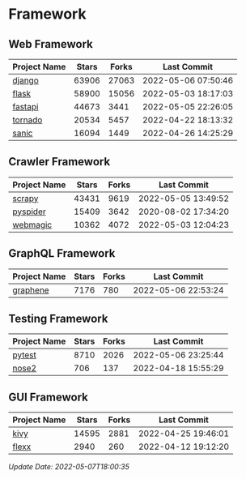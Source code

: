 # Framework

## Web Framework
| Project Name | Stars | Forks | Last Commit |
| ------------ | ----- | ----- | ----------- |
| [django](https://github.com/django/django) | 63906 | 27063 | 2022-05-06 07:50:46 |
| [flask](https://github.com/pallets/flask) | 58900 | 15056 | 2022-05-03 18:17:03 |
| [fastapi](https://github.com/tiangolo/fastapi) | 44673 | 3441 | 2022-05-05 22:26:05 |
| [tornado](https://github.com/tornadoweb/tornado) | 20534 | 5457 | 2022-04-22 18:13:32 |
| [sanic](https://github.com/sanic-org/sanic) | 16094 | 1449 | 2022-04-26 14:25:29 |

## Crawler Framework
| Project Name | Stars | Forks | Last Commit |
| ------------ | ----- | ----- | ----------- |
| [scrapy](https://github.com/scrapy/scrapy) | 43431 | 9619 | 2022-05-05 13:49:52 |
| [pyspider](https://github.com/binux/pyspider) | 15409 | 3642 | 2020-08-02 17:34:20 |
| [webmagic](https://github.com/code4craft/webmagic) | 10362 | 4072 | 2022-05-03 12:04:23 |

## GraphQL Framework
| Project Name | Stars | Forks | Last Commit |
| ------------ | ----- | ----- | ----------- |
| [graphene](https://github.com/graphql-python/graphene) | 7176 | 780 | 2022-05-06 22:53:24 |

## Testing Framework
| Project Name | Stars | Forks | Last Commit |
| ------------ | ----- | ----- | ----------- |
| [pytest](https://github.com/pytest-dev/pytest) | 8710 | 2026 | 2022-05-06 23:25:44 |
| [nose2](https://github.com/nose-devs/nose2) | 706 | 137 | 2022-04-18 15:55:29 |

## GUI Framework
| Project Name | Stars | Forks | Last Commit |
| ------------ | ----- | ----- | ----------- |
| [kivy](https://github.com/kivy/kivy) | 14595 | 2881 | 2022-04-25 19:46:01 |
| [flexx](https://github.com/flexxui/flexx) | 2940 | 260 | 2022-04-12 19:12:20 |

*Update Date: 2022-05-07T18:00:35*